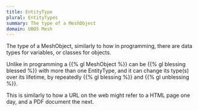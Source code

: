 ```yaml
---
title: EntityType
plural: EntityTypes
summary: The type of a MeshObject
domain: UBOS Mesh
---
```


The type of a MeshObject, similarly to how in programming, there are
data types for variables, or classes for objects.

Unlike in programming a {{% gl MeshObject %}} can be {{% gl blessing blessed %}}
with more than one EntityType, and it can change its type(s) over its lifetime,
by repeatedly {{% gl blessing %}} and {{% gl unblessing %}}.

This is similarly to how a URL on the web might refer to a HTML page one day,
and a PDF document the next.
